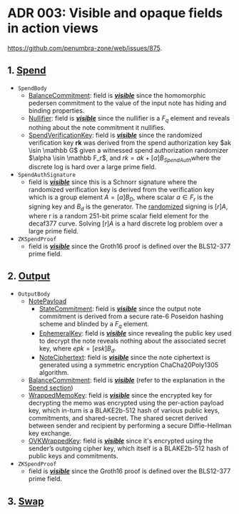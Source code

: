 # ADR 003: Visible and opaque fields in action views

https://github.com/penumbra-zone/web/issues/875. 


## 1. [Spend](https://buf.build/penumbra-zone/penumbra/docs/78be1d64b1cb484ba4bc666d54dc76c5:penumbra.core.component.shielded_pool.v1#penumbra.core.component.shielded_pool.v1.Spend) 

- `SpendBody`
    - <u>BalanceCommitment</u>: field is <u><u>***visible***</u></u> since the homomorphic pedersen commitment to the value of the input note has hiding and binding properties.  
    - <u>Nullifier</u>: field is <u>***visible***</u> since the nullifier is a $F_q$ element and reveals nothing about the note commitment it nullifies. 
    - <u>SpendVerificationKey</u>: field is <u>***visible***</u> since the randomized verification key **rk** was derived from the spend authorization key $ak \isin \mathbb G$ given a witnessed spend authorization randomizer $\alpha \isin \mathbb F_r$, and $rk = ak+[α]B_{SpendAuth​}$ where the discrete log is hard over a large prime field. 
- `SpendAuthSignature`
    -  field is <u>***visible***</u> since this is a Schnorr signature where the randomized verification key is derived from the verification key which is a group element $A = [a]B_D$, where scalar $a∈F_r$ is the signing key and $B_d$ is the generator. The <u>randomized</u> signing is $[r]A$, where r is a random 251-bit prime scalar field element for the decaf377 curve. Solving $[r]A$ is a hard discrete log problem over a large prime field. 
- `ZKSpendProof`
    - field is <u>***visible***</u> since the Groth16 proof is defined over the BLS12-377 prime field. 

## 2. [Output](https://buf.build/penumbra-zone/penumbra/docs/78be1d64b1cb484ba4bc666d54dc76c5:penumbra.core.component.shielded_pool.v1#penumbra.core.component.shielded_pool.v1.Output) 
- `OutputBody`
    - <u>NotePayload</u> 
        - <u>StateCommitment</u>: field is <u>***visible***</u> since the output note commitment is derived from a secure rate-6 Poseidon hashing scheme and blinded by a $F_q$ element. 
        - <u>EphemeralKey</u>: field is <u>***visible***</u> since revealing the public key used to decrypt the note reveals nothing about the associated secret key, where $epk = [esk]B_d$.
        - <u>NoteCiphertext</u>: field is <u>***visible***</u> since the note ciphertext is generated using a symmetric encryption ChaCha20Poly1305 algorithm. 
    - <u>BalanceCommitment</u>: field is <u>***visible***</u> (refer to the  explanation in the [Spend section](#1-spend))
    - <u>WrappedMemoKey</u>: field is <u>***visible***</u> since the encrypted key for decrypting the memo was encrypted using the per-action payload key, which in-turn is a BLAKE2b-512 hash of various public keys,  commitments, and shared-secret. The shared secret derived between sender and recipient by performing a secure Diffie-Hellman key exchange. 
    - <u>OVKWrappedKey</u>: field is <u>***visible***</u> since it's encrypted using the sender’s outgoing cipher key, which itself is a BLAKE2b-512 hash of public keys and commitments. 
- `ZKSpendProof`
    - field is <u>***visible***</u> since the Groth16 proof is defined over the BLS12-377 prime field. 

## 3. [Swap](https://buf.build/penumbra-zone/penumbra/docs/78be1d64b1cb484ba4bc666d54dc76c5:penumbra.core.component.dex.v1#penumbra.core.component.dex.v1.Swap) 